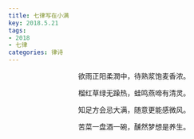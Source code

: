 ```yaml
---
title: 七律写在小满
key: 2018.5.21
tags: 
- 2018
- 七律
categories: 律诗
---
```


<p align="center">欲雨正阳柔潤中，待熟浆饱麦香浓。
</p>
<p align="center">榴红草绿无躁热，蛙鸣燕啼有清灵。
</p>
<p align="center">知足方会忌大满，随意更能感微风。
</p>
<p align="center">苦菜一盘酒一碗，醺然梦想是养生。
</p>

